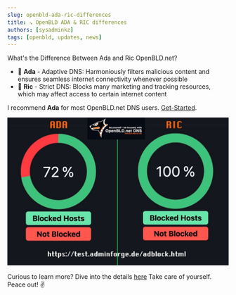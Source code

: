 ```yaml
---
slug: openbld-ada-ric-differences
title: ↘ OpenBLD ADA & RIC differences
authors: [sysadminkz]
tags: [openbld, updates, news]
---
```


What's the Difference Between Ada and Ric OpenBLD.net?

- 🌟 **Ada** - Adaptive DNS: Harmoniously filters malicious content and ensures seamless internet connectivity whenever possible
- 🚫 **Ric** - Strict DNS: Blocks many marketing and tracking resources, which may affect access to certain internet content

I recommend **Ada** for most OpenBLD.net DNS users. [Get-Started](/docs/category/get-started).

![OpenBLD ADA & RIC differences](images/ada-vs-ric-testing-results.jpg)

Curious to learn more? Dive into the details [here](/docs/overwiew/how-it-works/#ada-vs-ric)
Take care of yourself. Peace out! ✌️
